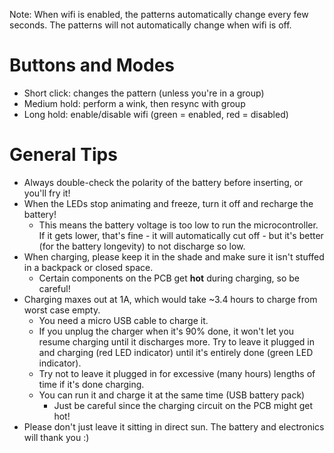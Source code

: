 Note: When wifi is enabled, the patterns automatically change every few seconds.  The patterns will not automatically change when wifi is off.

# Buttons and Modes
* Short click: changes the pattern (unless you're in a group)
* Medium hold: perform a wink, then resync with group
* Long hold: enable/disable wifi (green = enabled, red = disabled)

# General Tips
* Always double-check the polarity of the battery before inserting, or you'll fry it!
* When the LEDs stop animating and freeze, turn it off and recharge the battery!
  * This means the battery voltage is too low to run the microcontroller.  If it gets lower, that's fine - it will automatically cut off - but it's better (for the battery longevity) to not discharge so low.
* When charging, please keep it in the shade and make sure it isn't stuffed in a backpack or closed space.
  * Certain components on the PCB get **hot** during charging, so be careful!
* Charging maxes out at 1A, which would take ~3.4 hours to charge from worst case empty.
  * You need a micro USB cable to charge it.
  * If you unplug the charger when it's 90% done, it won't let you resume charging until it discharges more.  Try to leave it plugged in and charging (red LED indicator) until it's entirely done (green LED indicator).
  * Try not to leave it plugged in for excessive (many hours) lengths of time if it's done charging.
  * You can run it and charge it at the same time (USB battery pack)
    * Just be careful since the charging circuit on the PCB might get hot!
* Please don't just leave it sitting in direct sun.  The battery and electronics will thank you :)
